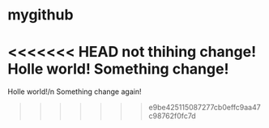# mygithub
<<<<<<< HEAD
not thihing change!
Holle world!
Something change!
=======
Holle world!/n
Something change again!
>>>>>>> e9be425115087277cb0effc9aa47c98762f0fc7d
